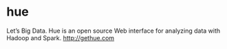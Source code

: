 # hue
Let’s Big Data. Hue is an open source Web interface for analyzing data with Hadoop and Spark. http://gethue.com
